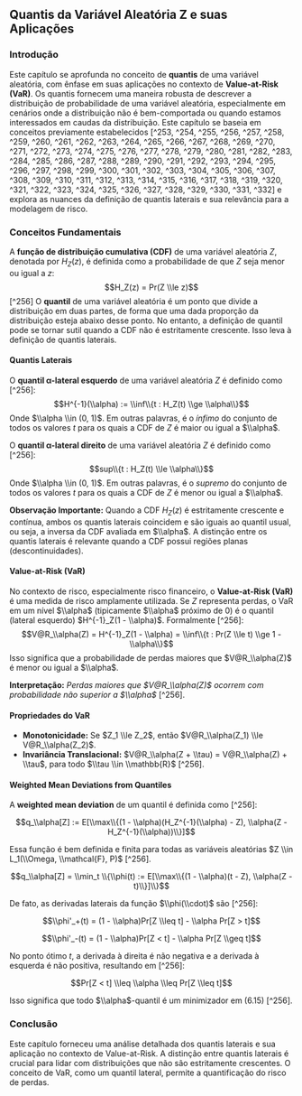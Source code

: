 ## Quantis da Variável Aleatória Z e suas Aplicações

### Introdução
Este capítulo se aprofunda no conceito de **quantis** de uma variável aleatória, com ênfase em suas aplicações no contexto de **Value-at-Risk (VaR)**. Os quantis fornecem uma maneira robusta de descrever a distribuição de probabilidade de uma variável aleatória, especialmente em cenários onde a distribuição não é bem-comportada ou quando estamos interessados em caudas da distribuição. Este capítulo se baseia em conceitos previamente estabelecidos [^253, ^254, ^255, ^256, ^257, ^258, ^259, ^260, ^261, ^262, ^263, ^264, ^265, ^266, ^267, ^268, ^269, ^270, ^271, ^272, ^273, ^274, ^275, ^276, ^277, ^278, ^279, ^280, ^281, ^282, ^283, ^284, ^285, ^286, ^287, ^288, ^289, ^290, ^291, ^292, ^293, ^294, ^295, ^296, ^297, ^298, ^299, ^300, ^301, ^302, ^303, ^304, ^305, ^306, ^307, ^308, ^309, ^310, ^311, ^312, ^313, ^314, ^315, ^316, ^317, ^318, ^319, ^320, ^321, ^322, ^323, ^324, ^325, ^326, ^327, ^328, ^329, ^330, ^331, ^332] e explora as nuances da definição de quantis laterais e sua relevância para a modelagem de risco.

### Conceitos Fundamentais
A **função de distribuição cumulativa (CDF)** de uma variável aleatória $Z$, denotada por $H_Z(z)$, é definida como a probabilidade de que $Z$ seja menor ou igual a $z$:
$$H_Z(z) = Pr(Z \\le z)$$ [^256]
O **quantil** de uma variável aleatória é um ponto que divide a distribuição em duas partes, de forma que uma dada proporção da distribuição esteja abaixo desse ponto. No entanto, a definição de quantil pode se tornar sutil quando a CDF não é estritamente crescente. Isso leva à definição de quantis laterais.

#### Quantis Laterais
O **quantil α-lateral esquerdo** de uma variável aleatória $Z$ é definido como [^256]:
$$H^{-1}(\\alpha) := \\inf\\{t : H_Z(t) \\ge \\alpha\\}$$
Onde $\\alpha \\in (0, 1)$. Em outras palavras, é o *ínfimo* do conjunto de todos os valores $t$ para os quais a CDF de $Z$ é maior ou igual a $\\alpha$.

O **quantil α-lateral direito** de uma variável aleatória $Z$ é definido como [^256]:
$$sup\\{t : H_Z(t) \\le \\alpha\\}$$
Onde $\\alpha \\in (0, 1)$. Em outras palavras, é o *supremo* do conjunto de todos os valores $t$ para os quais a CDF de $Z$ é menor ou igual a $\\alpha$.

**Observação Importante:** Quando a CDF $H_Z(z)$ é estritamente crescente e contínua, ambos os quantis laterais coincidem e são iguais ao quantil usual, ou seja, a inversa da CDF avaliada em $\\alpha$. A distinção entre os quantis laterais é relevante quando a CDF possui regiões planas (descontinuidades).

#### Value-at-Risk (VaR)
No contexto de risco, especialmente risco financeiro, o **Value-at-Risk (VaR)** é uma medida de risco amplamente utilizada. Se $Z$ representa perdas, o VaR em um nível $\\alpha$ (tipicamente $\\alpha$ próximo de 0) é o quantil (lateral esquerdo) $H^{-1}_Z(1 - \\alpha)$. Formalmente [^256]:
$$V@R_\\alpha(Z) = H^{-1}_Z(1 - \\alpha) = \\inf\\{t : Pr(Z \\le t) \\ge 1 - \\alpha\\}$$
Isso significa que a probabilidade de perdas maiores que $V@R_\\alpha(Z)$ é menor ou igual a $\\alpha$.

**Interpretação:** *Perdas maiores que $V@R_\\alpha(Z)$ ocorrem com probabilidade não superior a $\\alpha$* [^256].

#### Propriedades do VaR
*   **Monotonicidade:** Se $Z_1 \\le Z_2$, então $V@R_\\alpha(Z_1) \\le V@R_\\alpha(Z_2)$.
*   **Invariância Translacional:** $V@R_\\alpha(Z + \\tau) = V@R_\\alpha(Z) + \\tau$, para todo $\\tau \\in \\mathbb{R}$ [^256].

#### Weighted Mean Deviations from Quantiles

A **weighted mean deviation** de um quantil é definida como [^256]:

$$q_\\alpha[Z] := E[\\max\\{(1 - \\alpha)(H_Z^{-1}(\\alpha) - Z), \\alpha(Z - H_Z^{-1}(\\alpha))\\}]$$

Essa função é bem definida e finita para todas as variáveis aleatórias $Z \\in L_1(\\Omega, \\mathcal{F}, P)$ [^256].

$$q_\\alpha[Z] = \\min_t \\{\\phi(t) := E[\\max\\{(1 - \\alpha)(t - Z), \\alpha(Z - t)\\}]\\}$$

De fato, as derivadas laterais da função $\\phi(\\cdot)$ são [^256]:

$$\\phi'_+(t) = (1 - \\alpha)Pr[Z \\leq t] - \\alpha Pr[Z > t]$$

$$\\phi'_-(t) = (1 - \\alpha)Pr[Z < t] - \\alpha Pr[Z \\geq t]$$

No ponto ótimo $t$, a derivada à direita é não negativa e a derivada à esquerda é não positiva, resultando em [^256]:

$$Pr[Z < t] \\leq \\alpha \\leq Pr[Z \\leq t]$$

Isso significa que todo $\\alpha$-quantil é um minimizador em (6.15) [^256].

### Conclusão
Este capítulo forneceu uma análise detalhada dos quantis laterais e sua aplicação no contexto de Value-at-Risk. A distinção entre quantis laterais é crucial para lidar com distribuições que não são estritamente crescentes. O conceito de VaR, como um quantil lateral, permite a quantificação do risco de perdas.

<!-- END -->